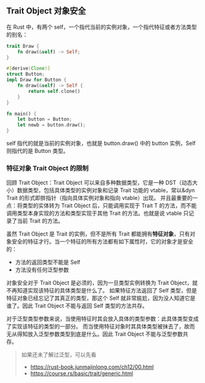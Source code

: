 ## Trait Object 对象安全

在 Rust 中，有两个 self，一个指代当前的实例对象，一个指代特征或者方法类型的别名：

```rs
trait Draw {
    fn draw(&self) -> Self;
}

#[derive(Clone)]
struct Button;
impl Draw for Button {
    fn draw(&self) -> Self {
        return self.clone()
    }
}

fn main() {
    let button = Button;
    let newb = button.draw();
}
```

self 指代的就是当前的实例对象，也就是 button.draw() 中的 button 实例，Self 则指代的是 Button 类型。

### 特征对象 Trait Object 的限制

回顾 Trait Object：Trait Object 可以来自多种数据类型，它是一种 DST（动态大小）数据类型，包括具体类型的实例对象和记录 Trait 功能的 vtable，常以&dyn Trait 的形式即胖指针（指向具体实例对象和指向 vtable）出现。
并且最重要的一点：将类型的实体转为 Trait Object 后，只能调用实现于 Trait T 的方法，而不能调用类型本身实现的方法和类型实现于其他 Trait 的方法。也就是说 vtable 只记录了当前 Trait 的方法。

虽然 Trait Object 是 Trait 的实例，但不是所有 Trait 都能拥有**特征对象**，只有对象安全的特征才行。当一个特征的所有方法都有如下属性时，它的对象才是安全的：

- 方法的返回类型不能是 Self
- 方法没有任何泛型参数

对象安全对于 Trait Object 是必须的，因为一旦类型实例转换为 Trait Object，就不再知道实现该特征的具体类型是什么了。
如果特征方法返回了 Self 类型，但是特征对象已经忘记了其真正的类型，那这个 Self 就非常尴尬，因为没人知道它是谁了。因此 Trait Object 不能与返回 Self 类型的方法共存。

对于泛型类型参数来说，当使用特征时其会放入具体的类型参数：此具体类型变成了实现该特征的类型的一部分。
而当使用特征对象时其具体类型被抹去了，故而无从得知放入泛型参数类型到底是什么。因此 Trait Object 不能与泛型参数共存。

> 如果还未了解过泛型，可以先看
>
> - https://rust-book.junmajinlong.com/ch12/00.html
> - https://course.rs/basic/trait/generic.html
